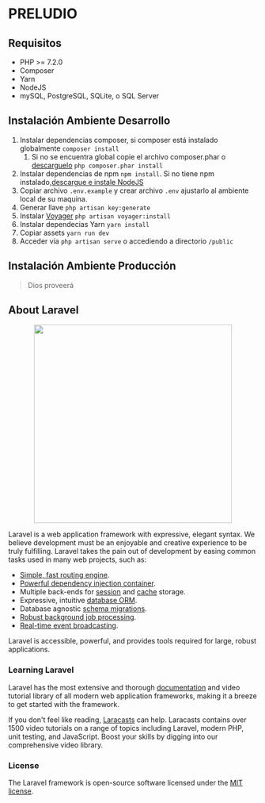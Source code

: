 # PRELUDIO

## Requisitos

* PHP >= 7.2.0
* Composer
* Yarn
* NodeJS
* mySQL, PostgreSQL, SQLite, o SQL Server

## Instalación Ambiente Desarrollo

1. Instalar dependencias composer, si composer está instalado globalmente `composer install`
    1. Si no se encuentra global copie el archivo composer.phar o [descarguelo](https://getcomposer.org/download/)
`php composer.phar install`
1. Instalar dependencias de npm `npm install`. Si no tiene npm instalado,[descargue e instale NodeJS](https://nodejs.org/es/download/)
1. Copiar archivo `.env.example` y crear archivo `.env` ajustarlo al ambiente local de su maquina.
1. Generar llave `php artisan key:generate`
1. Instalar [Voyager](https://voyager-docs.devdojo.com) `php artisan voyager:install`
1. Instalar dependecias Yarn `yarn install`
1. Copiar assets `yarn run dev`
1. Acceder via `php artisan serve` o accediendo a directorio `/public` 

## Instalación Ambiente Producción

>Dios proveerá

## About Laravel

<p align="center"><img src="https://res.cloudinary.com/dtfbvvkyp/image/upload/v1566331377/laravel-logolockup-cmyk-red.svg" width="400"></p>

Laravel is a web application framework with expressive, elegant syntax. We believe development must be an enjoyable and creative experience to be truly fulfilling. Laravel takes the pain out of development by easing common tasks used in many web projects, such as:

- [Simple, fast routing engine](https://laravel.com/docs/routing).
- [Powerful dependency injection container](https://laravel.com/docs/container).
- Multiple back-ends for [session](https://laravel.com/docs/session) and [cache](https://laravel.com/docs/cache) storage.
- Expressive, intuitive [database ORM](https://laravel.com/docs/eloquent).
- Database agnostic [schema migrations](https://laravel.com/docs/migrations).
- [Robust background job processing](https://laravel.com/docs/queues).
- [Real-time event broadcasting](https://laravel.com/docs/broadcasting).

Laravel is accessible, powerful, and provides tools required for large, robust applications.

### Learning Laravel

Laravel has the most extensive and thorough [documentation](https://laravel.com/docs) and video tutorial library of all modern web application frameworks, making it a breeze to get started with the framework.

If you don't feel like reading, [Laracasts](https://laracasts.com) can help. Laracasts contains over 1500 video tutorials on a range of topics including Laravel, modern PHP, unit testing, and JavaScript. Boost your skills by digging into our comprehensive video library.

### License

The Laravel framework is open-source software licensed under the [MIT license](https://opensource.org/licenses/MIT).
